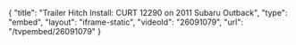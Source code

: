 {
    "title": "Trailer Hitch Install: CURT 12290 on 2011 Subaru Outback",
    "type": "embed",
    "layout": "iframe-static",
    "videoId": "26091079",
    "url": "\/tvpembed\/26091079"
}